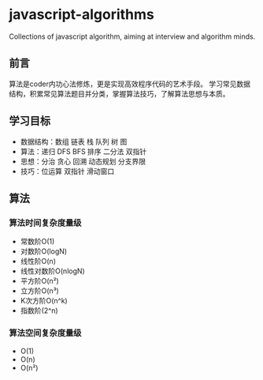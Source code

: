 # javascript-algorithms
Collections of javascript algorithm, aiming at interview and algorithm minds.

## 前言
算法是coder内功心法修炼，更是实现高效程序代码的艺术手段。
学习常见数据结构，积累常见算法题目并分类，掌握算法技巧，了解算法思想与本质。

## 学习目标
+ 数据结构：数组 链表 栈 队列 树 图
+ 算法：递归 DFS BFS 排序 二分法 双指针
+ 思想：分治 贪心 回溯 动态规划 分支界限
+ 技巧：位运算 双指针 滑动窗口

## 算法

### 算法时间复杂度量级
+ 常数阶O(1)
+ 对数阶O(logN)
+ 线性阶O(n)
+ 线性对数阶O(nlogN)
+ 平方阶O(n²)
+ 立方阶O(n³)
+ K次方阶O(n^k)
+ 指数阶(2^n)

### 算法空间复杂度量级
+ O(1)
+ O(n)
+ O(n²)


